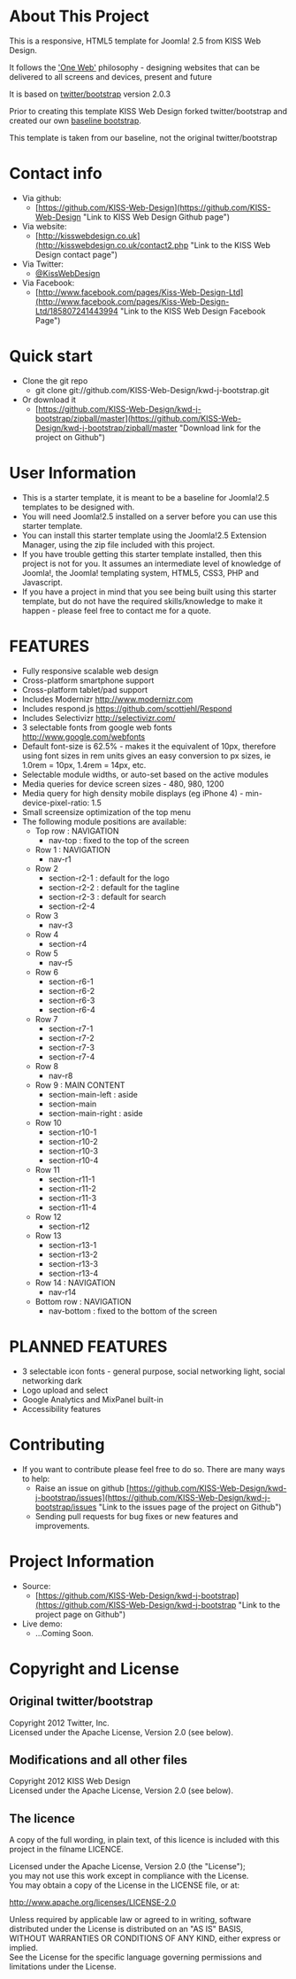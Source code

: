 About This Project
==================

This is a responsive, HTML5 template for Joomla! 2.5 from KISS Web Design.  
  
It follows the ['One Web'](http://www.w3.org/TR/mobile-bp/#OneWeb) philosophy - designing websites that can be delivered to all screens and devices, present and future

It is based on [twitter/bootstrap](https://github.com/twitter/bootstrap) version 2.0.3

Prior to creating this template KISS Web Design forked twitter/bootstrap and created our own [baseline bootstrap](https://github.com/KISS-Web-Design/bootstrap).  
  
This template is taken from our baseline, not the original twitter/bootstrap
    
Contact info  
============  
  
 * Via github:		
	+ [https://github.com/KISS-Web-Design](https://github.com/KISS-Web-Design "Link to KISS Web Design Github page")  
 * Via website:	
	+ [http://kisswebdesign.co.uk](http://kisswebdesign.co.uk/contact2.php "Link to the KISS Web Design contact page")  
 * Via Twitter:	
	+ [@KissWebDesign](https://twitter.com/KissWebDesign "Twitter link for KISS Web Design")  
 * Via Facebook:	
	+ [http://www.facebook.com/pages/Kiss-Web-Design-Ltd](http://www.facebook.com/pages/Kiss-Web-Design-Ltd/185807241443994 "Link to the KISS Web Design Facebook Page")  
  
Quick start  
===========  
  
 * Clone the git repo
	+ git clone git://github.com/KISS-Web-Design/kwd-j-bootstrap.git
 * Or download it
	+ [https://github.com/KISS-Web-Design/kwd-j-bootstrap/zipball/master](https://github.com/KISS-Web-Design/kwd-j-bootstrap/zipball/master "Download link for the project on Github")
  
User Information
================

 * This is a starter template, it is meant to be a baseline for Joomla!2.5 templates to be designed with.
 * You will need Joomla!2.5 installed on a server before you can use this starter template.
 * You can install this starter template using the Joomla!2.5 Extension Manager, using the zip file included with this project.
 * If you have trouble getting this starter template installed, then this project is not for you. It assumes an intermediate level of knowledge of Joomla!, the Joomla! templating system, HTML5, CSS3, PHP and Javascript.
 * If you have a project in mind that you see being built using this starter template, but do not have the required skills/knowledge to make it happen - please feel free to contact me for a quote.
  
FEATURES  
========  
  
 * Fully responsive scalable web design
 * Cross-platform smartphone support
 * Cross-platform tablet/pad support
 * Includes Modernizr http://www.modernizr.com
 * Includes respond.js https://github.com/scottjehl/Respond
 * Includes Selectivizr http://selectivizr.com/
 * 3 selectable fonts from google web fonts http://www.google.com/webfonts
 * Default font-size is 62.5%  - makes it the equivalent of 10px, therefore using font sizes in rem units gives an easy conversion to px sizes, ie 1.0rem = 10px, 1.4rem = 14px, etc.
 * Selectable module widths, or auto-set based on the active modules
 * Media queries for device screen sizes - 480, 980, 1200
 * Media query for high density mobile displays (eg iPhone 4) - min-device-pixel-ratio: 1.5
 * Small screensize optimization of the top menu
 * The following module positions are available:
	+ Top row : NAVIGATION
		- nav-top : fixed to the top of the screen
	+ Row 1 : NAVIGATION
		- nav-r1
	+ Row 2
		- section-r2-1 : default for the logo
		- section-r2-2 : default for the tagline
		- section-r2-3 : default for search
		- section-r2-4
	+ Row 3
		- nav-r3
	+ Row 4
		- section-r4
	+ Row 5
		- nav-r5
	+ Row 6
		- section-r6-1
		- section-r6-2
		- section-r6-3 
		- section-r6-4
	+ Row 7
		- section-r7-1
		- section-r7-2
		- section-r7-3
		- section-r7-4
	+ Row 8
		- nav-r8
	+ Row 9 : MAIN CONTENT
		- section-main-left : aside
		- section-main
		- section-main-right : aside
	+ Row 10
		- section-r10-1
		- section-r10-2
		- section-r10-3 
		- section-r10-4
	+ Row 11
		- section-r11-1
		- section-r11-2
		- section-r11-3 
		- section-r11-4
	+ Row 12
		- section-r12
	+ Row 13
		- section-r13-1
		- section-r13-2
		- section-r13-3 
		- section-r13-4
	+ Row 14 : NAVIGATION
		- nav-r14
	+ Bottom row : NAVIGATION
		- nav-bottom : fixed to the bottom of the screen
  
  
PLANNED FEATURES
================
  
 * 3 selectable icon fonts - general purpose, social networking light, social networking dark
 * Logo upload and select
 * Google Analytics and MixPanel built-in
 * Accessibility features
    
Contributing
============
  
 * If you want to contribute please feel free to do so. There are many ways to help:
 	+ Raise an issue on github [https://github.com/KISS-Web-Design/kwd-j-bootstrap/issues](https://github.com/KISS-Web-Design/kwd-j-bootstrap/issues "Link to the issues page of the project on Github")
 	+ Sending pull requests for bug fixes or new features and improvements.    
  
Project Information
===================
  
 * Source: 
	+ [https://github.com/KISS-Web-Design/kwd-j-bootstrap](https://github.com/KISS-Web-Design/kwd-j-bootstrap "Link to the project page on Github")
 * Live demo:
	+ ...Coming Soon.
  
Copyright and License
=====================
  
Original twitter/bootstrap
--------------------------

Copyright 2012 Twitter, Inc.  
Licensed under the Apache License, Version 2.0 (see below).  
  
Modifications and all other files
---------------------------------
  
Copyright 2012 KISS Web Design    
Licensed under the Apache License, Version 2.0 (see below).  

The licence  
-----------  
  
A copy of the full wording, in plain text, of this licence is included with this project in the filname LICENCE.  
  
Licensed under the Apache License, Version 2.0 (the "License");  
you may not use this work except in compliance with the License.  
You may obtain a copy of the License in the LICENSE file, or at:  
  
   http://www.apache.org/licenses/LICENSE-2.0  
  
Unless required by applicable law or agreed to in writing, software  
distributed under the License is distributed on an "AS IS" BASIS,  
WITHOUT WARRANTIES OR CONDITIONS OF ANY KIND, either express or implied.  
See the License for the specific language governing permissions and  
limitations under the License.  